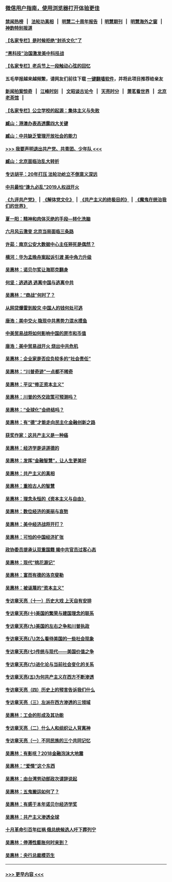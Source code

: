 ### [微信用户指南，使用浏览器打开体验更佳](https://github.com/gfw-breaker/banned-news1/blob/master/indexes/wechat-guide.md?t=0)
#### [禁闻热榜](热点新闻.md?t=0)  &nbsp;&nbsp;|&nbsp;&nbsp; [法轮功真相](https://github.com/gfw-breaker/truth/blob/master/README.md?t=0) &nbsp;&nbsp;|&nbsp;&nbsp; [明慧二十周年报告](https://github.com/gfw-breaker/mh-reports/blob/master/README.md?t=0) &nbsp;&nbsp;|&nbsp;&nbsp;[明慧期刊](https://github.com/gfw-breaker/mh-qikan) &nbsp;&nbsp;|&nbsp;&nbsp; [明慧海外之窗](https://github.com/gfw-breaker/mh-news/blob/master/README.md?t=0) &nbsp;&nbsp;|&nbsp;&nbsp; [神韵特别报道](https://github.com/gfw-breaker/mh-news/blob/master/shenyun.md?t=0)
#### [【名家专栏】是时候拒绝“封杀文化”了](../pages/nsc423/n11814093.md?t=02141322) 
#### [“黑科技”治国激发美中科技战](../pages/nsc423/n11638056.md?t=02141322) 
#### [【名家专栏】老兵节上一段触动心弦的回忆](../pages/nsc423/n11646016.md?t=02141322) 
#### 五毛举报越来越频繁，请网友们前往下载 [一键翻墙软件](https://github.com/gfw-breaker/ssr-accounts)，并将此项目推荐给亲友
#### [新闻拍案惊奇](https://github.com/gfw-breaker/banned-news1/blob/master/pages/link4.md) &nbsp;&nbsp;|&nbsp;&nbsp; [江峰时刻](https://github.com/gfw-breaker/banned-news1/blob/master/pages/link4.md) &nbsp;&nbsp;|&nbsp;&nbsp; [文昭谈古论今](https://github.com/gfw-breaker/banned-news1/blob/master/pages/link4.md) &nbsp;&nbsp;|&nbsp;&nbsp; [天亮时分](https://github.com/gfw-breaker/banned-news1/blob/master/pages/link4.md) &nbsp;&nbsp;|&nbsp;&nbsp; [萧茗看世界](https://github.com/gfw-breaker/banned-news1/blob/master/pages/link4.md) &nbsp;&nbsp;|&nbsp;&nbsp; [北京老茶馆](https://github.com/gfw-breaker/banned-news1/blob/master/pages/link4.md) &nbsp;&nbsp;|&nbsp;&nbsp; 
#### [【名家专栏】公立学校的起源：集体主义与失败](../pages/nsc423/n11601833.md?t=02141322) 
#### [臧山：港澳办表态透露四大关键](../pages/nsc423/n11421628.md?t=02141322) 
#### [臧山：中共缺乏管理开放社会的能力](../pages/nsc423/n11407457.md?t=02141322) 
#### [>>> 我要声明退出共产党、共青团、少年队 <<<](https://github.com/begood0513/goodnews/blob/master/quit/letter.md) 
#### [臧山：北京面临治乱大转折](../pages/nsc423/n11406895.md?t=02141322) 
#### [专访胡平：20年打压 法轮功屹立不倒意义深远](../pages/nsc423/n11398800.md?t=02141322) 
#### [中共最怕“逢九必乱”2019人权战开火](../pages/nsc423/n11385248.md?t=02141322) 
#### [《九评共产党》](https://github.com/begood0513/9ping.md/blob/master/README.md) &nbsp;|&nbsp; [《解体党文化》](../../../../jtdwh.md/blob/master/README.md)  &nbsp;|&nbsp; [《共产主义的终极目的》](../../../../gczydzjmd.md/blob/master/README.md) &nbsp;|&nbsp; [《魔鬼在统治我们的世界》](../../../../mgztzwmdsj.md/blob/master/README.md) 
#### [夏一阳：精神和肉体灭绝的手段—转化洗脑](../pages/nsc423/n11368250.md?t=02141322) 
#### [六月风云激变 北京当局面临三条路](../pages/nsc423/n11313668.md?t=02141322) 
#### [许茹：南京公安大数据中心主任猝死是偶然？](../pages/nsc423/n11064744.md?t=02141322) 
#### [横河：华为孟晚舟案起诉引渡 美中角力升级](../pages/nsc423/n11027230.md?t=02141322) 
#### [吴惠林：诺贝尔奖让海耶克翻身](../pages/nsc423/n10890049.md?t=02141322) 
#### [何坚：逃逃逃 逃离中国与逃离中共](../pages/nsc423/n10592891.md?t=02141322) 
#### [吴惠林：“商战”何时了？](../pages/nsc423/n10573558.md?t=02141322) 
#### [从网贷爆雷到股灾 中国人的钱何处可逃](../pages/nsc423/n10572800.md?t=02141322) 
#### [唐浩：美中交火 隐现中共黑势力混水摸鱼](../pages/nsc423/n10544040.md?t=02141322) 
#### [中美贸易战将如何影响中国的房市和币值](../pages/nsc423/n10543697.md?t=02141322) 
#### [唐浩：美中贸易战开火 烧出中共危机](../pages/nsc423/n10540126.md?t=02141322) 
#### [吴惠林：企业家是否应负较多的“社会责任”](../pages/nsc423/n10535022.md?t=02141322) 
#### [吴惠林：“川普奇迹”一点都不稀奇](../pages/nsc423/n10512808.md?t=02141322) 
#### [吴惠林：平议“修正资本主义”](../pages/nsc423/n10495724.md?t=02141322) 
#### [吴惠林：川普的外交政策可预测吗？](../pages/nsc423/n10462387.md?t=02141322) 
#### [吴惠林：“全球化”会终结吗？](../pages/nsc423/n10452838.md?t=02141322) 
#### [吴惠林：有“德”才能走向民主化金融创新之路](../pages/nsc423/n10432292.md?t=02141322) 
#### [获奖作家：这共产主义是一种癌](../pages/nsc423/n10431541.md?t=02141322) 
#### [吴惠林：经济学是讲道德的](../pages/nsc423/n10398014.md?t=02141322) 
#### [吴惠林：发挥“金融智慧”，让人生更美好](../pages/nsc423/n10375019.md?t=02141322) 
#### [吴惠林：共产主义的真相](../pages/nsc423/n10351394.md?t=02141322) 
#### [吴惠林：重拾古人的智慧](../pages/nsc423/n10337691.md?t=02141322) 
#### [吴惠林：理念永恒的《资本主义与自由》](../pages/nsc423/n10316274.md?t=02141322) 
#### [吴惠林：数位经济的美丽与哀愁](../pages/nsc423/n10292946.md?t=02141322) 
#### [吴惠林：美中经济战将开打？](../pages/nsc423/n10258825.md?t=02141322) 
#### [吴惠林：可怕的中国经济扩张](../pages/nsc423/n10219147.md?t=02141322) 
#### [政协委员提承认双重国籍 揭中共官员过客心态](../pages/nsc423/n10208809.md?t=02141322) 
#### [吴惠林：现代“桃花源记”](../pages/nsc423/n10185234.md?t=02141322) 
#### [吴惠林：富而有德的洛克斐勒](../pages/nsc423/n10142264.md?t=02141322) 
#### [吴惠林：被诬蔑的“资本主义”](../pages/nsc423/n10124816.md?t=02141322) 
#### [专访章天亮（十一）历史大戏 上天自有安排](../pages/nsc423/n10094905.md?t=02141322) 
#### [专访章天亮(十)美国的繁荣与建国理念的联系](../pages/nsc423/n10094899.md?t=02141322) 
#### [专访章天亮(九)美国的左右之争和川普执政](../pages/nsc423/n10094889.md?t=02141322) 
#### [专访章天亮(八)怎么看待美国的一些社会现象](../pages/nsc423/n10094857.md?t=02141322) 
#### [专访章天亮(七)传统与现代——美国价值之争](../pages/nsc423/n10093140.md?t=02141322) 
#### [专访章天亮(六)进化论与当前社会变化的关系](../pages/nsc423/n10092036.md?t=02141322) 
#### [专访章天亮(五)为何共产主义在西方不断渗透](../pages/nsc423/n10083620.md?t=02141322) 
#### [专访章天亮（四）历史上的预言告诉我们什么](../pages/nsc423/n10083606.md?t=02141322) 
#### [专访章天亮（三）左派在西方渗透的三领域](../pages/nsc423/n10081115.md?t=02141322) 
#### [吴惠林：工会的形成及其功能](../pages/nsc423/n10080633.md?t=02141322) 
#### [专访章天亮（二）什么人和组织让人背离神](../pages/nsc423/n10076637.md?t=02141322) 
#### [专访章天亮（一）不同民族的三个共同记忆](../pages/nsc423/n10074188.md?t=02141322) 
#### [吴惠林：有影呒？2018金融泡沫大地震](../pages/nsc423/n10040534.md?t=02141322) 
#### [吴惠林：“爱情”这个东西](../pages/nsc423/n10019423.md?t=02141322) 
#### [吴惠林：由台湾劳动部政次请辞说起](../pages/nsc423/n9979679.md?t=02141322) 
#### [吴惠林：五鬼搬运如何了？](../pages/nsc423/n9925338.md?t=02141322) 
#### [吴惠林：有感于本年诺贝尔经济学奖](../pages/nsc423/n9871883.md?t=02141322) 
#### [吴惠林：共产主义渗透全球](../pages/nsc423/n9812748.md?t=02141322) 
#### [十月革命引百年红祸 俄总统候选人吁下葬列宁](../pages/nsc423/n9810182.md?t=02141322) 
#### [吴惠林：停滞性膨胀何时来到？](../pages/nsc423/n9764136.md?t=02141322) 
#### [吴惠林：央行总裁模范生](../pages/nsc423/n9728134.md?t=02141322) 

----
#### [ >>> 更早内容 <<< ](../indexes/nsc423-earlier.md)
